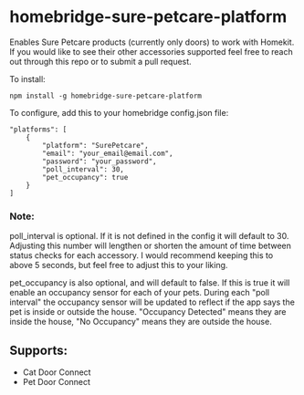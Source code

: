 # homebridge-sure-petcare-platform

Enables Sure Petcare products (currently only doors) to work with Homekit. If you would like to see their other accessories supported feel free to reach out through this repo or to submit a pull request.

To install:

    npm install -g homebridge-sure-petcare-platform

To configure, add this to your homebridge config.json file:
    
    
    "platforms": [
        {
            "platform": "SurePetcare",
            "email": "your_email@email.com",
            "password": "your_password",
            "poll_interval": 30,
            "pet_occupancy": true
        }
    ]

### Note:
poll_interval is optional. If it is not defined in the config it will default to 30. Adjusting this number will lengthen or shorten the amount of time between status checks for each accessory. I would recommend keeping this to above 5 seconds, but feel free to adjust this to your liking.

pet_occupancy is also optional, and will default to false. If this is true it will enable an occupancy sensor for each of your pets. During each "poll interval" the occupancy sensor will be updated to reflect if the app says the pet is inside or outside the house. "Occupancy Detected" means they are inside the house, "No Occupancy" means they are outside the house.

## Supports:
* Cat Door Connect
* Pet Door Connect

